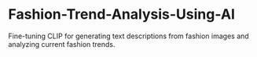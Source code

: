 # Fashion-Trend-Analysis-Using-AI
 Fine-tuning CLIP for generating text descriptions from fashion images and analyzing current fashion trends.
